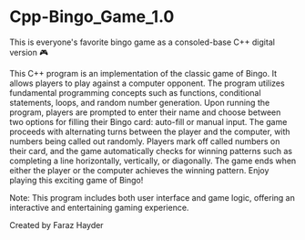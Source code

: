# Cpp-Bingo_Game_1.0
This is everyone's favorite bingo game as a consoled-base C++ digital version 🎮

This C++ program is an implementation of the classic game of Bingo. It allows players to play against a computer opponent. The program utilizes fundamental programming concepts such as functions, conditional statements, loops, and random number generation. Upon running the program, players are prompted to enter their name and choose between two options for filling their Bingo card: auto-fill or manual input. The game proceeds with alternating turns between the player and the computer, with numbers being called out randomly. Players mark off called numbers on their card, and the game automatically checks for winning patterns such as completing a line horizontally, vertically, or diagonally. The game ends when either the player or the computer achieves the winning pattern. Enjoy playing this exciting game of Bingo!

Note: This program includes both user interface and game logic, offering an interactive and entertaining gaming experience.

Created by Faraz Hayder
